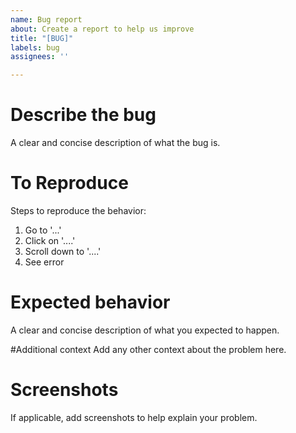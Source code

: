 ```yaml
---
name: Bug report
about: Create a report to help us improve
title: "[BUG]"
labels: bug
assignees: ''

---
```


# Describe the bug
A clear and concise description of what the bug is.

# To Reproduce
Steps to reproduce the behavior:
1. Go to '...'
2. Click on '....'
3. Scroll down to '....'
4. See error

# Expected behavior
A clear and concise description of what you expected to happen.

#Additional context
Add any other context about the problem here.

# Screenshots
If applicable, add screenshots to help explain your problem.
